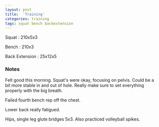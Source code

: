 ```yaml
---
layout: post
title:  'Training'
categories: training
tags: squat bench backextension
---
```


Squat       :   210x5x3

Bench       :   210x3

Back Extension  :   25x12x5

### Notes

Felt good this morning. Squat's were okay, focusing on pelvis. Could be a bit more stable
in and out of hole. Really make sure to set everything properly with the big breath.

Failed fourth bench rep off the chest.

Lower back really fatigued.

Hips, single leg glute bridges 5x3. Also practiced volleyball spikes.
